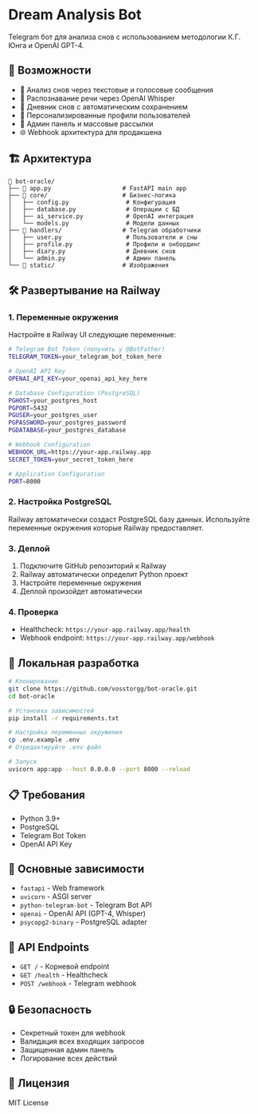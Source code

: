 # Dream Analysis Bot

Telegram бот для анализа снов с использованием методологии К.Г. Юнга и OpenAI GPT-4.

## 🚀 Возможности

- 🌙 Анализ снов через текстовые и голосовые сообщения
- 🎤 Распознавание речи через OpenAI Whisper
- 📖 Дневник снов с автоматическим сохранением
- 👤 Персонализированные профили пользователей
- 🔧 Админ панель и массовые рассылки
- 🌐 Webhook архитектура для продакшена

## 🏗️ Архитектура

```
📁 bot-oracle/
├── 🚀 app.py                    # FastAPI main app
├── 📁 core/                     # Бизнес-логика
│   ├── config.py                # Конфигурация
│   ├── database.py              # Операции с БД
│   ├── ai_service.py            # OpenAI интеграция
│   └── models.py                # Модели данных
├── 📁 handlers/                 # Telegram обработчики
│   ├── user.py                  # Пользователи и сны
│   ├── profile.py               # Профили и онбординг
│   ├── diary.py                 # Дневник снов
│   └── admin.py                 # Админ панель
└── 📁 static/                   # Изображения
```

## 🛠️ Развертывание на Railway

### 1. Переменные окружения

Настройте в Railway UI следующие переменные:

```bash
# Telegram Bot Token (получить у @BotFather)
TELEGRAM_TOKEN=your_telegram_bot_token_here

# OpenAI API Key
OPENAI_API_KEY=your_openai_api_key_here

# Database Configuration (PostgreSQL)
PGHOST=your_postgres_host
PGPORT=5432
PGUSER=your_postgres_user
PGPASSWORD=your_postgres_password
PGDATABASE=your_postgres_database

# Webhook Configuration
WEBHOOK_URL=https://your-app.railway.app
SECRET_TOKEN=your_secret_token_here

# Application Configuration
PORT=8000
```

### 2. Настройка PostgreSQL

Railway автоматически создаст PostgreSQL базу данных. Используйте переменные окружения которые Railway предоставляет.

### 3. Деплой

1. Подключите GitHub репозиторий к Railway
2. Railway автоматически определит Python проект
3. Настройте переменные окружения
4. Деплой произойдет автоматически

### 4. Проверка

- Healthcheck: `https://your-app.railway.app/health`
- Webhook endpoint: `https://your-app.railway.app/webhook`

## 🔧 Локальная разработка

```bash
# Клонирование
git clone https://github.com/vosstorgg/bot-oracle.git
cd bot-oracle

# Установка зависимостей
pip install -r requirements.txt

# Настройка переменных окружения
cp .env.example .env
# Отредактируйте .env файл

# Запуск
uvicorn app:app --host 0.0.0.0 --port 8000 --reload
```

## 📋 Требования

- Python 3.9+
- PostgreSQL
- Telegram Bot Token
- OpenAI API Key

## 🎯 Основные зависимости

- `fastapi` - Web framework
- `uvicorn` - ASGI server
- `python-telegram-bot` - Telegram Bot API
- `openai` - OpenAI API (GPT-4, Whisper)
- `psycopg2-binary` - PostgreSQL adapter

## 📝 API Endpoints

- `GET /` - Корневой endpoint
- `GET /health` - Healthcheck
- `POST /webhook` - Telegram webhook

## 🔒 Безопасность

- Секретный токен для webhook
- Валидация всех входящих запросов
- Защищенная админ панель
- Логирование всех действий

## 📖 Лицензия

MIT License
